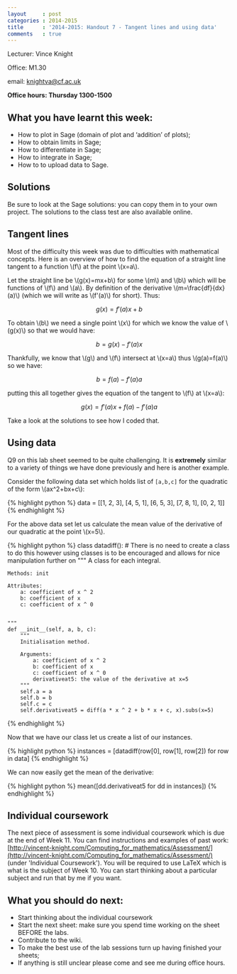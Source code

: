 ```yaml
---
layout     : post
categories : 2014-2015
title      : '2014-2015: Handout 7 - Tangent lines and using data'
comments   : true
---
```


Lecturer: Vince Knight

Office: M1.30

email: knightva@cf.ac.uk

**Office hours: Thursday 1300-1500**

## What you have learnt this week:

- How to plot in Sage (domain of plot and ‘addition’ of plots);
- How to obtain limits in Sage;
- How to differentiate in Sage;
- How to integrate in Sage;
- How to to upload data to Sage.

## Solutions

Be sure to look at the Sage solutions: you can copy them in to your own project.
The solutions to the class test are also available online.

## Tangent lines

Most of the difficulty this week was due to difficulties with mathematical concepts.
Here is an overview of how to find the equation of a straight line tangent to a function \\(f\\) at the point \\(x=a\\).

Let the straight line be \\(g(x)=mx+b\\) for some \\(m\\) and \\(b\\) which will be functions of \\(f\\) and \\(a\\).
By definition of the derivative \\(m=\frac{df}{dx}(a)\\) (which we will write as \\(f'(a)\\) for short).
Thus:

$$g(x)=f'(a)x+b$$

To obtain \\(b\\) we need a single point \\(x\\) for which we know the value of \\(g(x)\\) so that we would have:

$$
b=g(x)-f'(a)x
$$

Thankfully, we know that \\(g\\) and \\(f\\) intersect at \\(x=a\\) thus \\(g(a)=f(a)\\) so we have:

$$
b=f(a)-f'(a)a
$$

putting this all together gives the equation of the tangent to \\(f\\) at \\(x=a\\):

$$
g(x)=f'(a)x+f(a)-f'(a)a
$$

Take a look at the solutions to see how I coded that.

## Using data

Q9 on this lab sheet seemed to be quite challenging.
It is **extremely** similar to a variety of things we have done previously and here is another example.

Consider the following data set which holds list of `[a,b,c]` for the quadratic of the form \\(ax^2+bx+c\\):

{% highlight python %}
data = [[1, 2, 3], [4, 5, 1], [6, 5, 3], [7, 8, 1], [0, 2, 1]]
{% endhighlight %}

For the above data set let us calculate the mean value of the derivative of our quadratic at the point \\(x=5\\).

{% highlight python %}
class datadiff():  # There is no need to create a class to do this however using classes is to be encouraged and allows for nice manipulation further on
    """
    A class for each integral.

    Methods: init

    Attributes:
        a: coefficient of x ^ 2
        b: coefficient of x
        c: coefficient of x ^ 0


    """
    def __init__(self, a, b, c):
        """
        Initialisation method.

        Arguments:
            a: coefficient of x ^ 2
            b: coefficient of x
            c: coefficient of x ^ 0
            derivativeat5: the value of the derivative at x=5
        """
        self.a = a
        self.b = b
        self.c = c
        self.derivativeat5 = diff(a * x ^ 2 + b * x + c, x).subs(x=5)
{% endhighlight %}

Now that we have our class let us create a list of our instances.

{% highlight python %}
instances = [datadiff(row[0], row[1], row[2]) for row in data]
{% endhighlight %}

We can now easily get the mean of the derivative:

{% highlight python %}
mean([dd.derivativeat5 for dd in instances])
{% endhighlight %}

## Individual coursework

The next piece of assessment is some individual coursework which is due at the end of Week 11.
You can find instructions and examples of past work: [http://vincent-knight.com/Computing_for_mathematics/Assessment/](http://vincent-knight.com/Computing_for_mathematics/Assessment/) (under 'Individual Coursework').
You will be required to use LaTeX which is what is the subject of Week 10.
You can start thinking about a particular subject and run that by me if you want.

## What you should do next:

- Start thinking about the individual coursework
- Start the next sheet: make sure you spend time working on the sheet BEFORE the labs.
- Contribute to the wiki.
- To make the best use of the lab sessions turn up having finished your sheets;
- If anything is still unclear please come and see me during office hours.
